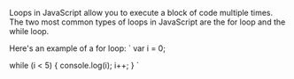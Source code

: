 Loops in JavaScript allow you to execute a block of code multiple times. The two most common types of loops in JavaScript are the for loop and the while loop.

Here's an example of a for loop:
`
var i = 0;

while (i < 5) {
  console.log(i);
  i++;
}
`
